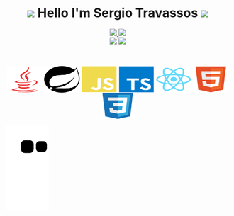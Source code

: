 <h1 align="center">
<img src="https://media.giphy.com/media/9KawrQzIwdAYg/giphy.gif" width="40">
Hello I'm Sergio Travassos
<img src="https://media.giphy.com/media/nEZQWs1o1Zh9C/giphy.gif" width="50">
</h1>
<div align="center">
  <a href="https://github.com/sergiotravassos">
  <img height="200em" src="https://github-readme-stats.vercel.app/api?username=sergiotravassos&show_icons=true&theme=codeSTACKr&include_all_commits=true&count_private=true"/>
  <img height="200em" src="https://github-readme-stats.vercel.app/api/top-langs/?username=sergiotravassos&layout=compact&langs_count=7&theme=codeSTACKr"/>
</div>
<div align="center"> 
  <a href="https://instagram.com/sergiotravassos" target="_blank"><img src="https://img.shields.io/badge/-Instagram-%23E4405F?style=for-the-badge&logo=instagram&logoColor=white" target="_blank"></a>
  <a href="https://www.linkedin.com/in/stravassos" target="_blank"><img src="https://img.shields.io/badge/-LinkedIn-%230077B5?style=for-the-badge&logo=linkedin&logoColor=white" target="_blank"></a> 
</div>

##

<div align="center" style="display: inline_block"><br>
  <img align="center" alt="Js" height="60" width="80" src="https://raw.githubusercontent.com/devicons/devicon/master/icons/java/java-plain.svg">
  <img align="center" alt="Js" height="60" width="80" src="https://raw.githubusercontent.com/devicons/devicon/master/icons/spring/spring-plain.svg">
  <img align="center" alt="Js" height="60" width="80" src="https://raw.githubusercontent.com/devicons/devicon/master/icons/javascript/javascript-plain.svg">
  <img align="center" alt="Ts" height="60" width="80" src="https://raw.githubusercontent.com/devicons/devicon/master/icons/typescript/typescript-plain.svg">
  <img align="center" alt="React" height="60" width="80" src="https://raw.githubusercontent.com/devicons/devicon/master/icons/react/react-original.svg">
  <img align="center" alt="HTML" height="60" width="80" src="https://raw.githubusercontent.com/devicons/devicon/master/icons/html5/html5-original.svg">
  <img align="center" alt="CSS" height="60" width="80" src="https://raw.githubusercontent.com/devicons/devicon/master/icons/css3/css3-original.svg">
</div>

![snake gif](https://github.com/sergiotravassos/sergiotravassos/blob/output/github-contribution-grid-snake.svg)

